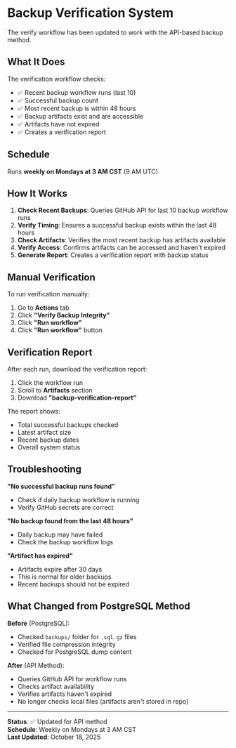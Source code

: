 # Backup Verification System

The verify workflow has been updated to work with the API-based backup method.

## What It Does

The verification workflow checks:
- ✅ Recent backup workflow runs (last 10)
- ✅ Successful backup count
- ✅ Most recent backup is within 48 hours
- ✅ Backup artifacts exist and are accessible
- ✅ Artifacts have not expired
- ✅ Creates a verification report

## Schedule

Runs **weekly on Mondays at 3 AM CST** (9 AM UTC)

## How It Works

1. **Check Recent Backups**: Queries GitHub API for last 10 backup workflow runs
2. **Verify Timing**: Ensures a successful backup exists within the last 48 hours
3. **Check Artifacts**: Verifies the most recent backup has artifacts available
4. **Verify Access**: Confirms artifacts can be accessed and haven't expired
5. **Generate Report**: Creates a verification report with backup status

## Manual Verification

To run verification manually:
1. Go to **Actions** tab
2. Click **"Verify Backup Integrity"**
3. Click **"Run workflow"**
4. Click **"Run workflow"** button

## Verification Report

After each run, download the verification report:
1. Click the workflow run
2. Scroll to **Artifacts** section
3. Download **"backup-verification-report"**

The report shows:
- Total successful backups checked
- Latest artifact size
- Recent backup dates
- Overall system status

## Troubleshooting

**"No successful backup runs found"**
- Check if daily backup workflow is running
- Verify GitHub secrets are correct

**"No backup found from the last 48 hours"**
- Daily backup may have failed
- Check the backup workflow logs

**"Artifact has expired"**
- Artifacts expire after 30 days
- This is normal for older backups
- Recent backups should not be expired

## What Changed from PostgreSQL Method

**Before** (PostgreSQL):
- Checked `backups/` folder for `.sql.gz` files
- Verified file compression integrity
- Checked for PostgreSQL dump content

**After** (API Method):
- Queries GitHub API for workflow runs
- Checks artifact availability
- Verifies artifacts haven't expired
- No longer checks local files (artifacts aren't stored in repo)

---

**Status**: ✅ Updated for API method  
**Schedule**: Weekly on Mondays at 3 AM CST  
**Last Updated**: October 18, 2025
